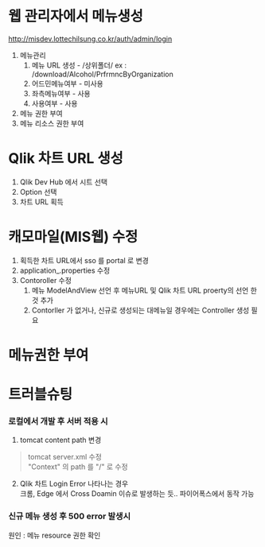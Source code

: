 # 웹 관리자에서 메뉴생성

http://misdev.lottechilsung.co.kr/auth/admin/login

1. 메뉴관리
    1) 메뉴 URL 생성  - /상위폴더/      ex : /download/Alcohol/PrfrmncByOrganization
    2) 어드민메뉴여부 - 미사용
    3) 좌측메뉴여부 - 사용
    4) 사용여부 - 사용
2. 메뉴 권한 부여
3. 메뉴 리소스 권한 부여

# Qlik 차트 URL 생성

1. Qlik Dev Hub 에서 시트 선택
2. Option 선택
3. 차트 URL 획득

# 캐모마일(MIS웹) 수정

1. 획득한 차트 URL에서 sso 를 portal 로 변경
2. application_.properties 수정
3. Contoroller 수정
    1) 메뉴 ModelAndView 선언 후 메뉴URL 및 Qlik 차트 URL proerty의 선언 한것 추가 
    2) Contorller 가 없거나, 신규로 생성되는 대메뉴일 경우에는 Controller 생성 필요

# 메뉴권한 부여

# 트러블슈팅

### 로컬에서 개발 후 서버 적용 시 

1. tomcat content path 변경
> tomcat server.xml 수정  
> "Context" 의 path 를 "/" 로 수정
2. Qlik 차트 Login Error 나타나는 경우  
크롬, Edge 에서 Cross Doamin 이슈로 발생하는 듯.. 파이어폭스에서 동작 가능

### 신규 메뉴 생성 후 500 error 발생시 

원인 : 메뉴 resource 권한 확인



